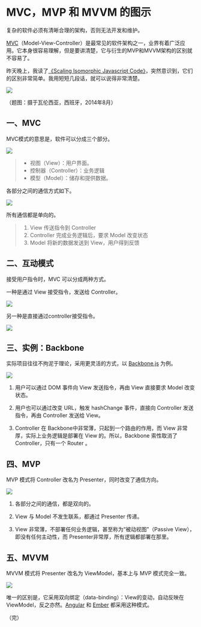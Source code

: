# MVC，MVP 和 MVVM 的图示

复杂的软件必须有清晰合理的架构，否则无法开发和维护。

[MVC](http://zh.wikipedia.org/wiki/MVC)（Model-View-Controller）是最常见的软件架构之一，业界有着广泛应用。它本身很容易理解，但是要讲清楚，它与衍生的MVP和MVVM架构的区别就不容易了。

昨天晚上，我读了[《Scaling Isomorphic Javascript Code》](http://blog.nodejitsu.com/scaling-isomorphic-javascript-code/)，突然意识到，它们的区别非常简单。我用短短几段话，就可以说得非常清楚。

![](http://image.beekka.com/blog/2015/bg2015020102.jpg)

（题图：摄于瓦伦西亚，西班牙，2014年8月）

## 一、MVC

MVC模式的意思是，软件可以分成三个部分。

![](http://image.beekka.com/blog/2015/bg2015020104.png)

> - 视图（View）：用户界面。
> - 控制器（Controller）：业务逻辑
> - 模型（Model）：储存和提供数据。

各部分之间的通信方式如下。

![](http://image.beekka.com/blog/2015/bg2015020105.png)

所有通信都是单向的。

> 1. View 传送指令到 Controller
> 2. Controller 完成业务逻辑后，要求 Model 改变状态
> 3. Model 将新的数据发送到 View，用户得到反馈

## 二、互动模式

接受用户指令时，MVC 可以分成两种方式。

一种是通过 View 接受指令，发送给 Controller。
 
 ![](http://image.beekka.com/blog/2015/bg2015020106.png)
 
另一种是直接通过controller接受指令。

![](http://image.beekka.com/blog/2015/bg2015020107.png)

## 三、实例：Backbone

实际项目往往不拘泥于理论，采用更灵活的方式，以 [Backbone.js](http://documentcloud.github.com/backbone) 为例。

![](http://image.beekka.com/blog/2015/bg2015020108.png)

1. 用户可以通过 DOM 事件向 View 发送指令，再由 View 直接要求 Model 改变状态。

2. 用户也可以通过改变 URL，触发 hashChange 事件，直接向 Controller 发送指令，再由 Controller 发送给 View。

3. Controller 在 Backbone中非常薄，只起到一个路由的作用，而 View 非常厚，实际上业务逻辑是部署在 View 的。所以，Backbone 索性取消了 Controller，只有一个 Router 。

## 四、MVP

MVP 模式将 Controller 改名为 Presenter，同时改变了通信方向。

![](http://image.beekka.com/blog/2015/bg2015020109.png)

1. 各部分之间的通信，都是双向的。

2. View 与 Model 不发生联系，都通过 Presenter 传递。

3. View 非常薄，不部署任何业务逻辑，甚至称为“被动视图”（Passive View），即没有任何主动性，而 Presenter非常厚，所有逻辑都部署在那里。

## 五、MVVM

MVVM 模式将 Presenter 改名为 ViewModel，基本上与 MVP 模式完全一致。

![](http://image.beekka.com/blog/2015/bg2015020110.png)

唯一的区别是，它采用双向绑定（data-binding）：View的变动，自动反映在 ViewModel，反之亦然。[Angular](https://angularjs.org/) 和 [Ember](http://emberjs.com/) 都采用这种模式。

（完）

 
